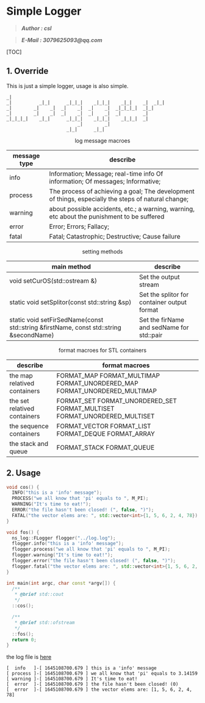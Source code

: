 # Simple Logger
>___Author : csl___   

>___E-Mail : 3079625093@qq.com___   

[TOC]

## 1. Override

This is just a simple logger, usage is also simple.
```ABAP                                   
_|                                                          
_|          _|_|      _|_|_|    _|_|_|    _|_|    _|  _|_|  
_|        _|    _|  _|    _|  _|    _|  _|_|_|_|  _|_|      
_|        _|    _|  _|    _|  _|    _|  _|        _|        
_|_|_|_|    _|_|      _|_|_|    _|_|_|    _|_|_|  _|        
                          _|        _|                      
                      _|_|      _|_|                       
```

<center>

log message macroes

|message type|describe|
|---|---| 
|info|Information; Message; real-time info Of information; Of messages; Informative;|
|process|The process of achieving a goal; The development of things, especially the steps of natural change;|
|warning|about possible accidents, etc.; a warning, warning, etc about the punishment to be suffered|
|error|Error; Errors; Fallacy;|
|fatal|Fatal; Catastrophic; Destructive; Cause failure|

</center>

<center>

setting methods

|main method|describe|
|---|---|
|void setCurOS(std::ostream &)|Set the output stream|
|static void setSplitor(const std::string &sp)|Set the splitor for container output format|
|static void setFirSedName(const std::string &firstName, const std::string &secondName)|Set the firName and sedName for std::pair|

</center>

<center>

format macroes for STL containers

|describe|format macroes|
|---|---|
|the map relatived containers|FORMAT_MAP FORMAT_MULTIMAP FORMAT_UNORDERED_MAP FORMAT_UNORDERED_MULTIMAP|
|the set relatived containers|FORMAT_SET FORMAT_UNORDERED_SET FORMAT_MULTISET FORMAT_UNORDERED_MULTISET|
|the sequence containers|FORMAT_VECTOR FORMAT_LIST FORMAT_DEQUE FORMAT_ARRAY|
|the stack and queue|FORMAT_STACK FORMAT_QUEUE|

</center>

## 2. Usage
```cpp
void cos() {
  INFO("this is a 'info' message");
  PROCESS("we all know that 'pi' equals to ", M_PI);
  WARNING("It's time to eat!");
  ERROR("the file hasn't been closed! (", false, ")");
  FATAL("the vector elems are: ", std::vector<int>{1, 5, 6, 2, 4, 78});
}

void fos() {
  ns_log::FLogger flogger("../log.log");
  flogger.info("this is a 'info' message");
  flogger.process("we all know that 'pi' equals to ", M_PI);
  flogger.warning("It's time to eat!");
  flogger.error("the file hasn't been closed! (", false, ")");
  flogger.fatal("the vector elems are: ", std::vector<int>{1, 5, 6, 2, 4, 78});
}

int main(int argc, char const *argv[]) {
  /**
   * @brief std::cout
   */
  ::cos();

  /**
   * @brief std::ofstream
   */
  ::fos();
  return 0;
}
```

the log file is [here](./log.log)
```log
[  info   ]-[ 1645108700.679 ] this is a 'info' message
[ process ]-[ 1645108700.679 ] we all know that 'pi' equals to 3.14159
[ warning ]-[ 1645108700.679 ] It's time to eat!
[  error  ]-[ 1645108700.679 ] the file hasn't been closed! (0)
[  error  ]-[ 1645108700.679 ] the vector elems are: [1, 5, 6, 2, 4, 78]
```